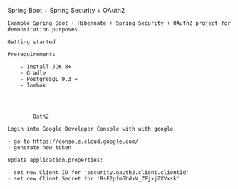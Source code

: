 Spring Boot + Spring Security + OAuth2

    Example Spring Boot + Hibernate + Spring Security + OAuth2 project for demonstration purposes.

    Getting started
   
    Prerequirements
   
        - Install JDK 8+
        - Gradle
        - PostgreSQL 9.3 +
        - lombok
        
 
 
 
            Oath2
   
    Login into Google Developer Console with with google
    
    - go to https://console.cloud.google.com/ 
    - generate new token
    
    update application.properties:
    
    - set new Client ID for 'security.oauth2.client.clientId' 
    - set new Clinet Secret for 'BsF2pfm5hdxV_ZFjxjZXVxsk'
    